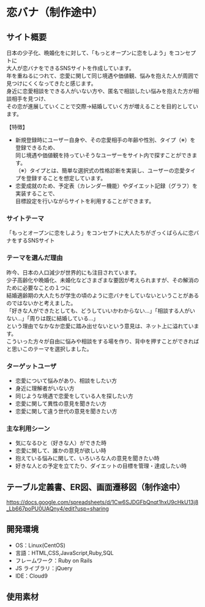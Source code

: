 # 恋バナ（制作途中）

## サイト概要

日本の少子化、晩婚化をに対して、「もっとオープンに恋をしよう」をコンセプトに  
大人が恋バナをできるSNSサイトを作成しています。  
年を重ねるにつれて、恋愛に関して同じ境遇や価値観、悩みを抱えた人が周囲で見つけにくくなってきたと感じます。  
身近に恋愛相談をできる人がいない方や、匿名で相談したい悩みを抱えた方が相談相手を見つけ、  
その恋が進展していくことで交際→結婚していく方が増えることを目的としています。

【特徴】  
- 新規登録時にユーザー自身や、その恋愛相手の年齢や性別、タイプ（※）を登録できるため、  
同じ境遇や価値観を持っていそうなユーザーをサイト内で探すことができます。  
（※）タイプとは、簡単な選択式の性格診断を実装し、ユーザーの恋愛タイプを登録することを想定しています。  
- 恋愛成就のため、予定表（カレンダー機能）やダイエット記録（グラフ）を実装することで、  
目標設定を行いながらサイトを利用することができます。  

### サイトテーマ

「もっとオープンに恋をしよう」をコンセプトに大人たちがざっくばらんに恋バナをするSNSサイト

### テーマを選んだ理由

昨今、日本の人口減少が世界的にも注目されています。  
少子高齢化や晩婚化、未婚化などさまざまな要因が考えられますが、その解消のために必要なことの１つに  
結婚適齢期の大人たちが学生の頃のように恋バナをしていないということがあるのではないかと考えました。  
「好きな人ができたとしても、どうしていいかわからない…」「相談する人がいない…」「周りは既に結婚している…」  
という理由でなかなか恋愛に踏み出せないという意見は、ネット上に溢れています。  
こういった方々が自由に悩みや相談をする場を作り、背中を押すことができればと思いこのテーマを選択しました。

### ターゲットユーザ

- 恋愛について悩みがあり、相談をしたい方
- 身近に理解者がいない方
- 同じような境遇で恋愛をしている人を探したい方
- 恋愛に関して異性の意見を聞きたい方
- 恋愛に関して違う世代の意見を聞きたい方


### 主な利用シーン

- 気になるひと（好きな人）ができた時
- 恋愛に関して、誰かの意見が欲しい時
- 抱えている悩みに関して、いろいろな人の意見を聞きたい時
- 好きな人との予定を立てたり、ダイエットの目標を管理・達成したい時


## テーブル定義書、ER図、画面遷移図（制作途中）

https://docs.google.com/spreadsheets/d/1Cw6SJDGFbQnqt1hxU9cHkU13j8_Lb667poPU0UAQny4/edit?usp=sharing

## 開発環境

- OS：Linux(CentOS)
- 言語：HTML,CSS,JavaScript,Ruby,SQL
- フレームワーク：Ruby on Rails
- JS ライブラリ：jQuery
- IDE：Cloud9

## 使用素材
